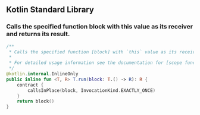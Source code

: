 ## Kotlin Standard Library 
### Calls the specified function block with this value as its receiver and returns its result.
```kotlin
/**
 * Calls the specified function [block] with `this` value as its receiver and returns its result.
 *
 * For detailed usage information see the documentation for [scope functions](https://kotlinlang.org/docs/reference/scope-functions.html#run).
 */
@kotlin.internal.InlineOnly
public inline fun <T, R> T.run(block: T.() -> R): R {
    contract {
        callsInPlace(block, InvocationKind.EXACTLY_ONCE)
    }
    return block()
}
```
